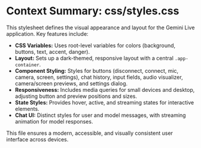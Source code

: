 # Context Summary: css/styles.css

This stylesheet defines the visual appearance and layout for the Gemini Live application. Key features include:

- **CSS Variables:** Uses root-level variables for colors (background, buttons, text, accent, danger).
- **Layout:** Sets up a dark-themed, responsive layout with a central `.app-container`.
- **Component Styling:** Styles for buttons (disconnect, connect, mic, camera, screen, settings), chat history, input fields, audio visualizer, camera/screen previews, and settings dialog.
- **Responsiveness:** Includes media queries for small devices and desktop, adjusting button and preview positions and sizes.
- **State Styles:** Provides hover, active, and streaming states for interactive elements.
- **Chat UI:** Distinct styles for user and model messages, with streaming animation for model responses.

This file ensures a modern, accessible, and visually consistent user interface across devices.